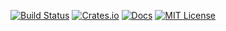 [![Build Status](https://travis-ci.org/harababurel/gcsf.svg?branch=master)](https://travis-ci.org/harababurel/gcsf)
[![Crates.io](http://meritbadge.herokuapp.com/gcsf)](https://crates.io/crates/gcsf)
[![Docs](https://docs.rs/gcsf/badge.svg)](https://docs.rs/gcsf/0.1.0/gcsf/)
[![MIT License](http://img.shields.io/badge/license-MIT-blue.svg?style=flat)](https://github.com/harababurel/gcsf/blob/master/LICENSE)

